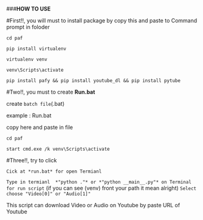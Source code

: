 ###**HOW TO USE**
 
#First!!, you will must to install package by copy this and paste to  Command prompt in foloder

`cd paf`

`pip install virtualenv`

`virtualenv venv`

`venv\Scripts\activate`

`pip install pafy && pip install youtube_dl && pip install pytube`

#Two!!, you must to create **Run.bat**

create `batch file`(.bat)

example : Run.bat

copy here and paste in file

`cd paf`

`start cmd.exe /k venv\Scripts\activate `

#Three!!, try to click

`Cick at *run.bat* for open Termianl`

`Type in termianl  *"python ."* or *"python __main__.py"* on Terminal for run script`
(if you can see (venv) front your path it mean alright)
`Select choose "Video[0]" or "Audio[1]"`


This script can download Video or Audio on Youtube by paste URL of Youtube
